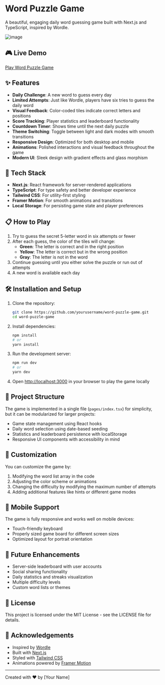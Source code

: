 # Word Puzzle Game

A beautiful, engaging daily word guessing game built with Next.js and TypeScript, inspired by Wordle.

![image](https://github.com/user-attachments/assets/bee1784f-c0ba-43ed-8d47-0c6f13cac486)

## 🎮 Live Demo

[Play Word Puzzle Game](https://your-demo-link-here.vercel.app)

## ✨ Features

- **Daily Challenge**: A new word to guess every day
- **Limited Attempts**: Just like Wordle, players have six tries to guess the daily word
- **Visual Feedback**: Color-coded tiles indicate correct letters and positions
- **Score Tracking**: Player statistics and leaderboard functionality
- **Countdown Timer**: Shows time until the next daily puzzle
- **Theme Switching**: Toggle between light and dark modes with smooth transitions
- **Responsive Design**: Optimized for both desktop and mobile
- **Animations**: Polished interactions and visual feedback throughout the game
- **Modern UI**: Sleek design with gradient effects and glass morphism

## 🚀 Tech Stack

- **Next.js**: React framework for server-rendered applications
- **TypeScript**: For type safety and better developer experience
- **Tailwind CSS**: For utility-first styling
- **Framer Motion**: For smooth animations and transitions
- **Local Storage**: For persisting game state and player preferences

## 📋 How to Play

1. Try to guess the secret 5-letter word in six attempts or fewer
2. After each guess, the color of the tiles will change:
   - **Green**: The letter is correct and in the right position
   - **Yellow**: The letter is correct but in the wrong position
   - **Gray**: The letter is not in the word
3. Continue guessing until you either solve the puzzle or run out of attempts
4. A new word is available each day

## 🛠️ Installation and Setup

1. Clone the repository:
   ```bash
   git clone https://github.com/yourusername/word-puzzle-game.git
   cd word-puzzle-game
   ```

2. Install dependencies:
   ```bash
   npm install
   # or
   yarn install
   ```

3. Run the development server:
   ```bash
   npm run dev
   # or
   yarn dev
   ```

4. Open [http://localhost:3000](http://localhost:3000) in your browser to play the game locally

## 🧩 Project Structure

The game is implemented in a single file (`pages/index.tsx`) for simplicity, but it can be modularized for larger projects:

- Game state management using React hooks
- Daily word selection using date-based seeding
- Statistics and leaderboard persistence with localStorage
- Responsive UI components with accessibility in mind

## 🎨 Customization

You can customize the game by:

1. Modifying the word list array in the code
2. Adjusting the color scheme or animations
3. Changing the difficulty by modifying the maximum number of attempts
4. Adding additional features like hints or different game modes

## 📱 Mobile Support

The game is fully responsive and works well on mobile devices:
- Touch-friendly keyboard
- Properly sized game board for different screen sizes
- Optimized layout for portrait orientation

## 🔮 Future Enhancements

- Server-side leaderboard with user accounts
- Social sharing functionality
- Daily statistics and streaks visualization
- Multiple difficulty levels
- Custom word lists or themes

## 📄 License

This project is licensed under the MIT License - see the LICENSE file for details.

## 🙏 Acknowledgements

- Inspired by [Wordle](https://www.nytimes.com/games/wordle/index.html)
- Built with [Next.js](https://nextjs.org/)
- Styled with [Tailwind CSS](https://tailwindcss.com/)
- Animations powered by [Framer Motion](https://www.framer.com/motion/)

---

Created with ❤️ by [Your Name]
